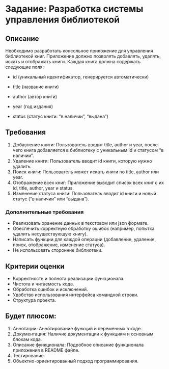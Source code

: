 # Задание: Разработка системы управления библиотекой

## Описание
Необходимо разработать консольное приложение для управления библиотекой книг. Приложение должно позволять добавлять, удалять, искать и отображать книги. Каждая книга должна содержать следующие поля:
 
* id (уникальный идентификатор, генерируется автоматически)
 
* title (название книги)
 
* author (автор книги)
 
* year (год издания)
 
* status (статус книги: “в наличии”, “выдана”)

## Требования
 1) Добавление книги: Пользователь вводит title, author и year, после чего книга добавляется в библиотеку с уникальным id и статусом “в наличии”.
 2) Удаление книги: Пользователь вводит id книги, которую нужно удалить.
 3) Поиск книги: Пользователь может искать книги по title, author или year.
 4) Отображение всех книг: Приложение выводит список всех книг с их id, title, author, year и status.
 5) Изменение статуса книги: Пользователь вводит id книги и новый статус (“в наличии” или “выдана”).

### Дополнительные требования
 * Реализовать хранение данных в текстовом или json формате.
 * Обеспечить корректную обработку ошибок (например, попытка удалить несуществующую книгу).
 * Написать функции для каждой операции (добавление, удаление, поиск, отображение, изменение статуса).
 * Не использовать сторонние библиотеки.

## Критерии оценки
 * Корректность и полнота реализации функционала.
 * Чистота и читаемость кода.
 * Обработка ошибок и исключений.
 * Удобство использования интерфейса командной строки.
 * Структура проекта.

## Будет плюсом:
1. Аннотации: Аннотирование функций и переменных в коде.
2. Документация: Наличие документации к функциям и основным блокам кода.
3. Описание функционала: Подробное описание функционала приложения в README файле.
4. Тестирование.
5. Объектно-ориентированный подход программирования.